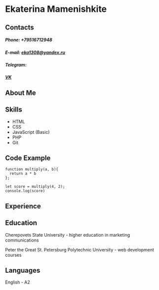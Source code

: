 # Ekaterina Mamenishkite

## Contacts
##### **Phone:** +79516712948
##### **E-mail:** eka1308@yandex.ru
##### **Telegram:** 
##### **[VK](https://vk.com/katrrrrina/)**


## About Me


## Skills

* HTML
* CSS
* JavaScript (Basic)
* PHP
* Git


## Code Example

```
function multiply(a, b){
  return a * b
};

let score = multiply(4, 2);
console.log(score)
```

## Experience


## Education

Cherepovets State University - higher education in marketing communications

Peter the Great St. Petersburg Polytechnic University - web development courses


## Languages

English - A2
